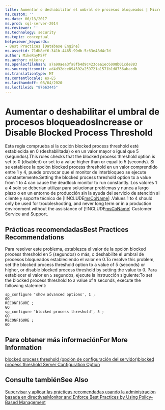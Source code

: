 ```yaml
---
title: Aumentar o deshabilitar el umbral de procesos bloqueados | Microsoft Docs
ms.custom: ''
ms.date: 06/13/2017
ms.prod: sql-server-2014
ms.reviewer: ''
ms.technology: security
ms.topic: conceptual
helpviewer_keywords:
- Best Practices [Database Engine]
ms.assetid: 71db8ef6-341b-4465-99db-5c63e48d4c7d
author: MikeRayMSFT
ms.author: mikeray
ms.openlocfilehash: a7a90aea3fa8fb4d9c423cea1ec6008b01cde883
ms.sourcegitcommit: ad4d92dce894592a259721a1571b1d8736abacdb
ms.translationtype: MT
ms.contentlocale: es-ES
ms.lasthandoff: 08/04/2020
ms.locfileid: "87663445"
---
```

# <a name="increase-or-disable-blocked-process-threshold"></a><span data-ttu-id="46d45-102">Aumentar o deshabilitar el umbral de procesos bloqueados</span><span class="sxs-lookup"><span data-stu-id="46d45-102">Increase or Disable Blocked Process Threshold</span></span>
  <span data-ttu-id="46d45-103">Esta regla comprueba si la opción blocked process threshold esté establecida en 0 (deshabilitada) o en un valor mayor o igual que 5 (segundos).</span><span class="sxs-lookup"><span data-stu-id="46d45-103">This rules checks that the blocked process threshold option is set to 0 (disabled) or set to a value higher than or equal to 5 (seconds).</span></span> <span data-ttu-id="46d45-104">Si se establece la opción blocked process threshold en un valor comprendido entre 1 y 4, puede provocar que el monitor de interbloqueo se ejecute constantemente.</span><span class="sxs-lookup"><span data-stu-id="46d45-104">Setting the blocked process threshold option to a value from 1 to 4 can cause the deadlock monitor to run constantly.</span></span> <span data-ttu-id="46d45-105">Los valores 1 a 4 solo se deberían utilizar para solucionar problemas y nunca a largo plazo o en un entorno de producción sin la ayuda del servicio de atención al cliente y soporte técnico de [!INCLUDE[msCoName](../../includes/msconame-md.md)] .</span><span class="sxs-lookup"><span data-stu-id="46d45-105">Values 1 to 4 should only be used for troubleshooting, and never long term or in a production environment without the assistance of [!INCLUDE[msCoName](../../includes/msconame-md.md)] Customer Service and Support.</span></span>  
  
## <a name="best-practices-recommendations"></a><span data-ttu-id="46d45-106">Prácticas recomendadas</span><span class="sxs-lookup"><span data-stu-id="46d45-106">Best Practices Recommendations</span></span>  
 <span data-ttu-id="46d45-107">Para resolver este problema, establezca el valor de la opción blocked process threshold en 5 (segundos) o más, o deshabilite el umbral de procesos bloqueados estableciendo el valor en 0.</span><span class="sxs-lookup"><span data-stu-id="46d45-107">To resolve this problem, set the blocked process threshold option to a value of 5 (seconds) or higher, or disable blocked process threshold by setting the value to 0.</span></span> <span data-ttu-id="46d45-108">Para establecer el valor en `5` segundos, ejecute la instrucción siguiente:</span><span class="sxs-lookup"><span data-stu-id="46d45-108">To set the blocked process threshold to a value of `5` seconds, execute the following statement:</span></span>  
  
```  
sp_configure 'show advanced options', 1 ;  
GO  
RECONFIGURE ;  
GO  
sp_configure 'blocked process threshold', 5 ;  
GO  
RECONFIGURE ;  
GO  
```  
  
## <a name="for-more-information"></a><span data-ttu-id="46d45-109">Para obtener más información</span><span class="sxs-lookup"><span data-stu-id="46d45-109">For More Information</span></span>  
 [<span data-ttu-id="46d45-110">blocked process threshold (opción de configuración del servidor)</span><span class="sxs-lookup"><span data-stu-id="46d45-110">blocked process threshold Server Configuration Option</span></span>](../../database-engine/configure-windows/blocked-process-threshold-server-configuration-option.md)  
  
## <a name="see-also"></a><span data-ttu-id="46d45-111">Consulte también</span><span class="sxs-lookup"><span data-stu-id="46d45-111">See Also</span></span>  
 [<span data-ttu-id="46d45-112">Supervisar y aplicar las prácticas recomendadas usando la administración basada en directivas</span><span class="sxs-lookup"><span data-stu-id="46d45-112">Monitor and Enforce Best Practices by Using Policy-Based Management</span></span>](monitor-and-enforce-best-practices-by-using-policy-based-management.md)  
  
  
